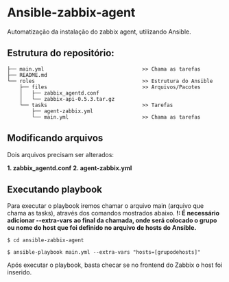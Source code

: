 # Ansible-zabbix-agent
Automatização da instalação do zabbix agent, utilizando Ansible.

## Estrutura do repositório:

```
├── main.yml                                >> Chama as tarefas
├── README.md
└── roles                                   >> Estrutura do Ansible
    ├── files                               >> Arquivos/Pacotes
    │   ├── zabbix_agentd.conf
    │   └── zabbix-api-0.5.3.tar.gz
    └── tasks                               >> Tarefas
        ├── agent-zabbix.yml
        └── main.yml                        >> Chama as tarefas
```

## Modificando arquivos

Dois arquivos precisam ser alterados:

**1. zabbix_agentd.conf**
**2. agent-zabbix.yml**


## Executando playbook

Para executar o playbook iremos chamar o arquivo main (arquivo que chama as tasks), através dos comandos mostrados abaixo.
**!: É necessário adicionar --extra-vars ao final da chamada, onde será colocado o grupo ou nome do host que foi definido no arquivo de hosts do Ansible.**

```
$ cd ansible-zabbix-agent

$ ansible-playbook main.yml --extra-vars "hosts=[grupodehosts]"
```

Após executar o playbook, basta checar se no frontend do Zabbix o host foi inserido. 
